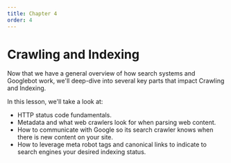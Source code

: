 ```yaml
---
title: Chapter 4
order: 4
---
```


# Crawling and Indexing


Now that we have a general overview of how search systems and Googlebot work, we'll deep-dive into several key parts that impact Crawling and Indexing.

In this lesson, we'll take a look at:

- HTTP status code fundamentals.
- Metadata and what web crawlers look for when parsing web content.
- How to communicate with Google so its search crawler knows when there is new content on your site.
- How to leverage meta robot tags and canonical links to indicate to search engines your desired indexing status.
